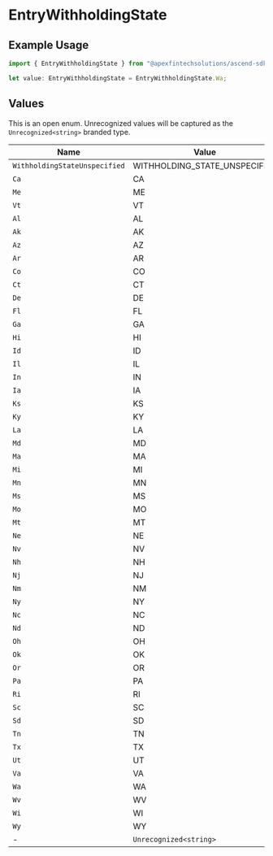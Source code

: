 # EntryWithholdingState

## Example Usage

```typescript
import { EntryWithholdingState } from "@apexfintechsolutions/ascend-sdk/models/components";

let value: EntryWithholdingState = EntryWithholdingState.Wa;
```

## Values

This is an open enum. Unrecognized values will be captured as the `Unrecognized<string>` branded type.

| Name                          | Value                         |
| ----------------------------- | ----------------------------- |
| `WithholdingStateUnspecified` | WITHHOLDING_STATE_UNSPECIFIED |
| `Ca`                          | CA                            |
| `Me`                          | ME                            |
| `Vt`                          | VT                            |
| `Al`                          | AL                            |
| `Ak`                          | AK                            |
| `Az`                          | AZ                            |
| `Ar`                          | AR                            |
| `Co`                          | CO                            |
| `Ct`                          | CT                            |
| `De`                          | DE                            |
| `Fl`                          | FL                            |
| `Ga`                          | GA                            |
| `Hi`                          | HI                            |
| `Id`                          | ID                            |
| `Il`                          | IL                            |
| `In`                          | IN                            |
| `Ia`                          | IA                            |
| `Ks`                          | KS                            |
| `Ky`                          | KY                            |
| `La`                          | LA                            |
| `Md`                          | MD                            |
| `Ma`                          | MA                            |
| `Mi`                          | MI                            |
| `Mn`                          | MN                            |
| `Ms`                          | MS                            |
| `Mo`                          | MO                            |
| `Mt`                          | MT                            |
| `Ne`                          | NE                            |
| `Nv`                          | NV                            |
| `Nh`                          | NH                            |
| `Nj`                          | NJ                            |
| `Nm`                          | NM                            |
| `Ny`                          | NY                            |
| `Nc`                          | NC                            |
| `Nd`                          | ND                            |
| `Oh`                          | OH                            |
| `Ok`                          | OK                            |
| `Or`                          | OR                            |
| `Pa`                          | PA                            |
| `Ri`                          | RI                            |
| `Sc`                          | SC                            |
| `Sd`                          | SD                            |
| `Tn`                          | TN                            |
| `Tx`                          | TX                            |
| `Ut`                          | UT                            |
| `Va`                          | VA                            |
| `Wa`                          | WA                            |
| `Wv`                          | WV                            |
| `Wi`                          | WI                            |
| `Wy`                          | WY                            |
| -                             | `Unrecognized<string>`        |